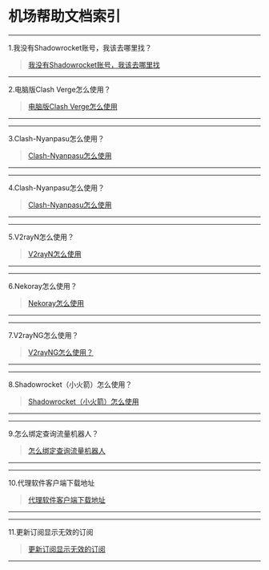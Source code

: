 # 机场帮助文档索引

----------------

1.我没有Shadowrocket账号，我该去哪里找？

> [我没有Shadowrocket账号，我该去哪里找](https://github.com/kexue-aihao/changdingyun-Blog/tree/master/%E4%B8%AD%E6%96%87%E7%89%88%E6%9C%BA%E5%9C%BA%E5%B8%AE%E5%8A%A9%E6%96%87%E6%A1%A3/Shadowrocket%E5%85%B1%E4%BA%AB%E8%B4%A6%E5%8F%B7%20%E3%80%90IOS%E5%B0%8F%E7%81%AB%E7%AE%AD%E5%85%B1%E4%BA%AB%E8%B4%A6%E5%8F%B7%E3%80%91 "小火箭共享ID")

----------------

2.电脑版Clash Verge怎么使用？

> [电脑版Clash Verge怎么使用](https://github.com/kexue-aihao/changdingyun-Blog/tree/master/%E4%B8%AD%E6%96%87%E7%89%88%E6%9C%BA%E5%9C%BA%E5%B8%AE%E5%8A%A9%E6%96%87%E6%A1%A3/Clash%20Verge%E6%80%8E%E4%B9%88%E4%BD%BF%E7%94%A8%EF%BC%9F "电脑版Clash verge怎么使用")

----------------

----------------

3.Clash-Nyanpasu怎么使用？

> [Clash-Nyanpasu怎么使用](https://github.com/kexue-aihao/changdingyun-Blog/tree/master/%E4%B8%AD%E6%96%87%E7%89%88%E6%9C%BA%E5%9C%BA%E5%B8%AE%E5%8A%A9%E6%96%87%E6%A1%A3/Clash-Nyanpasu%E6%80%8E%E4%B9%88%E4%BD%BF%E7%94%A8%EF%BC%9F "Clash-Nyanpasu怎么使用")
----------------

----------------

4.Clash-Nyanpasu怎么使用？

> [Clash-Nyanpasu怎么使用](https://github.com/kexue-aihao/changdingyun-Blog/tree/master/%E4%B8%AD%E6%96%87%E7%89%88%E6%9C%BA%E5%9C%BA%E5%B8%AE%E5%8A%A9%E6%96%87%E6%A1%A3/Clash%20for%20Windows%E6%80%8E%E4%B9%88%E4%BD%BF%E7%94%A8%EF%BC%9F "Clash-Nyanpasu怎么使用")

----------------

----------------

5.V2rayN怎么使用？

> [V2rayN怎么使用](https://github.com/kexue-aihao/changdingyun-Blog/tree/master/%E4%B8%AD%E6%96%87%E7%89%88%E6%9C%BA%E5%9C%BA%E5%B8%AE%E5%8A%A9%E6%96%87%E6%A1%A3/V2rayN%E6%80%8E%E4%B9%88%E4%BD%BF%E7%94%A8%EF%BC%9F "V2rayN怎么使用")

----------------

----------------

6.Nekoray怎么使用？

> [Nekoray怎么使用](https://github.com/kexue-aihao/changdingyun-Blog/tree/master/%E4%B8%AD%E6%96%87%E7%89%88%E6%9C%BA%E5%9C%BA%E5%B8%AE%E5%8A%A9%E6%96%87%E6%A1%A3/Nekoray%E6%80%8E%E4%B9%88%E4%BD%BF%E7%94%A8%EF%BC%9F "Nekoray怎么使用")

----------------

----------------

7.V2rayNG怎么使用？

> [V2rayNG怎么使用？](https://github.com/kexue-aihao/changdingyun-Blog/tree/master/%E4%B8%AD%E6%96%87%E7%89%88%E6%9C%BA%E5%9C%BA%E5%B8%AE%E5%8A%A9%E6%96%87%E6%A1%A3/V2rayNG%E6%80%8E%E4%B9%88%E4%BD%BF%E7%94%A8%EF%BC%9F "V2rayNG怎么使用？")

----------------

----------------

8.Shadowrocket（小火箭）怎么使用？

> [Shadowrocket（小火箭）怎么使用](https://github.com/kexue-aihao/changdingyun-Blog/tree/master/%E4%B8%AD%E6%96%87%E7%89%88%E6%9C%BA%E5%9C%BA%E5%B8%AE%E5%8A%A9%E6%96%87%E6%A1%A3/Shadowrocket%EF%BC%88%E5%B0%8F%E7%81%AB%E7%AE%AD%EF%BC%89%E6%80%8E%E4%B9%88%E4%BD%BF%E7%94%A8%EF%BC%9F "Shadowrocket（小火箭）怎么使用")

----------------

----------------

9.怎么绑定查询流量机器人？

> [怎么绑定查询流量机器人](https://github.com/kexue-aihao/changdingyun-Blog/tree/master/%E4%B8%AD%E6%96%87%E7%89%88%E6%9C%BA%E5%9C%BA%E5%B8%AE%E5%8A%A9%E6%96%87%E6%A1%A3/%E6%80%8E%E4%B9%88%E7%BB%91%E5%AE%9A%E6%9F%A5%E8%AF%A2%E6%B5%81%E9%87%8F%E6%9C%BA%E5%99%A8%E4%BA%BA "怎么绑定查询流量机器人")

----------------

----------------

10.代理软件客户端下载地址

> [代理软件客户端下载地址](https://github.com/kexue-aihao/changdingyun-Blog/tree/master/%E4%B8%AD%E6%96%87%E7%89%88%E6%9C%BA%E5%9C%BA%E5%B8%AE%E5%8A%A9%E6%96%87%E6%A1%A3/%E4%BB%A3%E7%90%86%E8%BD%AF%E4%BB%B6%E5%AE%A2%E6%88%B7%E7%AB%AF%E4%B8%8B%E8%BD%BD%E5%9C%B0%E5%9D%80 "代理软件客户端下载地址")

----------------

----------------

11.更新订阅显示无效的订阅

> [更新订阅显示无效的订阅](https://github.com/kexue-aihao/changdingyun-Blog/tree/master/%E4%B8%AD%E6%96%87%E7%89%88%E6%9C%BA%E5%9C%BA%E5%B8%AE%E5%8A%A9%E6%96%87%E6%A1%A3/%E6%9B%B4%E6%96%B0%E8%AE%A2%E9%98%85%E6%98%BE%E7%A4%BA%E6%97%A0%E6%95%88%E7%9A%84%E8%AE%A2%E9%98%85 "更新订阅显示无效的订阅")

----------------

